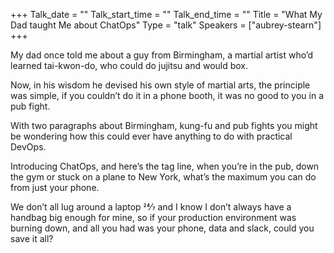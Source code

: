 +++
Talk_date = ""
Talk_start_time = ""
Talk_end_time = ""
Title = "What My Dad taught Me about ChatOps"
Type = "talk"
Speakers = ["aubrey-stearn"]
+++

My dad once told me about a guy from Birmingham, a martial artist who’d learned tai-kwon-do, who could do jujitsu and would box.

Now, in his wisdom he devised his own style of martial arts, the principle was simple, if you couldn’t do it in a phone booth, it was no good to you in a pub fight.

With two paragraphs about Birmingham, kung-fu and pub fights you might be wondering how this could ever have anything to do with practical DevOps.

Introducing ChatOps, and here’s the tag line, when you’re in the pub, down the gym or stuck on a plane to New York, what’s the maximum you can do from just your phone.

We don’t all lug around a laptop 24⁄7 and I know I don’t always have a handbag big enough for mine, so if your production environment was burning down, and all you had was your phone, data and slack, could you save it all?
